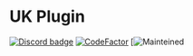 # UK Plugin
[![Discord badge](https://img.shields.io/badge/discord-working-purple.svg)](https://discord.gg/MvTQRAs)
[![CodeFactor](https://www.codefactor.io/repository/github/uk-gov-like/uk-plugin/badge)](https://www.codefactor.io/repository/github/uk-gov-like/uk-plugin)
[![Mainteined](https://img.shields.io/badge/Maintained%3F-yes-green.svg)
